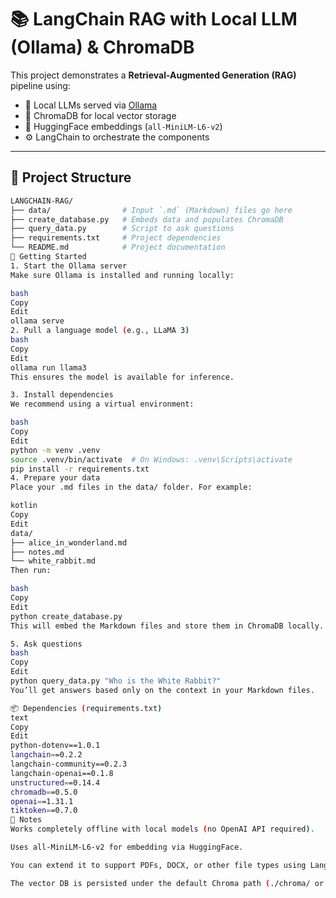 # 📚 LangChain RAG with Local LLM (Ollama) & ChromaDB

This project demonstrates a **Retrieval-Augmented Generation (RAG)** pipeline using:

- 💬 Local LLMs served via [Ollama](https://ollama.com/)
- 🔎 ChromaDB for local vector storage
- 🧠 HuggingFace embeddings (`all-MiniLM-L6-v2`)
- ⚙️ LangChain to orchestrate the components

---

## 🧱 Project Structure

```bash
LANGCHAIN-RAG/
├── data/                # Input `.md` (Markdown) files go here
├── create_database.py   # Embeds data and populates ChromaDB
├── query_data.py        # Script to ask questions
├── requirements.txt     # Project dependencies
└── README.md            # Project documentation
🚀 Getting Started
1. Start the Ollama server
Make sure Ollama is installed and running locally:

bash
Copy
Edit
ollama serve
2. Pull a language model (e.g., LLaMA 3)
bash
Copy
Edit
ollama run llama3
This ensures the model is available for inference.

3. Install dependencies
We recommend using a virtual environment:

bash
Copy
Edit
python -m venv .venv
source .venv/bin/activate  # On Windows: .venv\Scripts\activate
pip install -r requirements.txt
4. Prepare your data
Place your .md files in the data/ folder. For example:

kotlin
Copy
Edit
data/
├── alice_in_wonderland.md
├── notes.md
└── white_rabbit.md
Then run:

bash
Copy
Edit
python create_database.py
This will embed the Markdown files and store them in ChromaDB locally.

5. Ask questions
bash
Copy
Edit
python query_data.py "Who is the White Rabbit?"
You’ll get answers based only on the context in your Markdown files.

📦 Dependencies (requirements.txt)
text
Copy
Edit
python-dotenv==1.0.1
langchain==0.2.2
langchain-community==0.2.3
langchain-openai==0.1.8
unstructured==0.14.4
chromadb==0.5.0
openai==1.31.1
tiktoken==0.7.0
📌 Notes
Works completely offline with local models (no OpenAI API required).

Uses all-MiniLM-L6-v2 for embedding via HuggingFace.

You can extend it to support PDFs, DOCX, or other file types using LangChain’s unstructured loader.

The vector DB is persisted under the default Chroma path (./chroma/ or similar).

